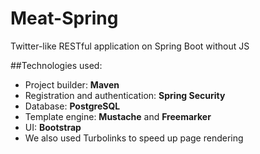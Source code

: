 # Meat-Spring
Twitter-like RESTful application on Spring Boot without JS

##Technologies used:
- Project builder: **Maven**
- Registration and authentication: **Spring Security**
- Database: **PostgreSQL**
- Template engine: **Mustache** and  **Freemarker**
- UI: **Bootstrap**
- We also used Turbolinks to speed up page rendering
